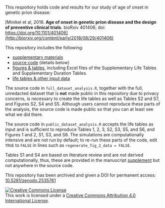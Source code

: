 This respoitory holds code and results for our study of age of onset in genetic prion disease:

[Minikel et al, 2018. **Age of onset in genetic prion disease and the design of preventive clinical trials.** bioRxiv 401406; doi: https://doi.org/10.1101/401406](http://biorxiv.org/content/early/2018/08/29/401406)

This repository includes the following:

+ [supplementary materials](/manuscript/minikel-et-al-age-of-onset-supplementary-materials.pdf)
+ [source code](/src) (details below)
+ [figures & tables](/figures), including Excel files of the Supplementary Life Tables and Supplementary Duration Tables.
+ [life tables & other input data](/data)

The source code in `full_dataset_analysis.R`, together with the full, unredacted dataset that is **not** made public in this repository due to privacy concerns, is necessary to create the life tables as well as Tables S2 and S7, and Figures S2, S4 and S5. Although users cannot reproduce these parts of the analysis, the source code is made public so that you can at least see what we did there.

The source code in `public_dataset_analysis.R` accepts the life tables as input and is sufficient to reproduce Tables 1, 2, 3, S2, S3, S5, and S6, and Figures 1 and 2, S1, S3, and S6. The simulations are computationally intensive and are not run by default; to re-run these parts of the code, edit `TRUE` to `FALSE` in lines such as `regenerate_fig_2_data = FALSE`.

Tables S1 and S4 are based on literature review and are not derived computationally, thus, these are provided in the manuscript [supplement](/manuscript/minikel-et-al-age-of-onset-supplementary-materials.pdf) but not anywhere in the source code. 

This repository has been archived and given a DOI for permanent access: [10.5281/zenodo.2535761](https://doi.org/10.5281/zenodo.2535761)

<a rel="license" href="http://creativecommons.org/licenses/by/4.0/"><img alt="Creative Commons License" style="border-width:0" src="https://i.creativecommons.org/l/by/4.0/88x31.png" /></a><br />This work is licensed under a <a rel="license" href="http://creativecommons.org/licenses/by/4.0/">Creative Commons Attribution 4.0 International License</a>.

